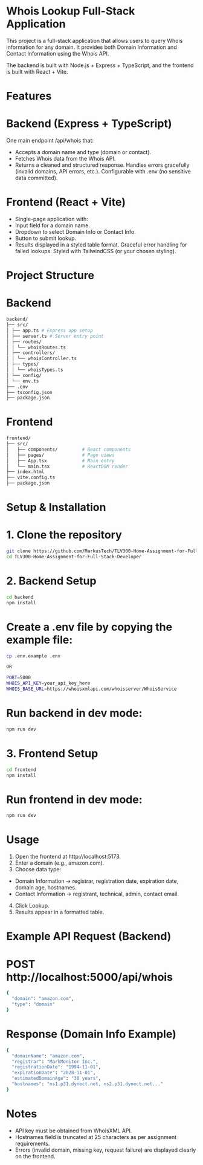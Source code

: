 # Whois Lookup Full-Stack Application

This project is a full-stack application that allows users to query Whois information for any domain.
It provides both Domain Information and Contact Information using the Whois API.

The backend is built with Node.js + Express + TypeScript, and the frontend is built with React + Vite.

# Features

# Backend (Express + TypeScript)

One main endpoint /api/whois that:

- Accepts a domain name and type (domain or contact).
- Fetches Whois data from the Whois API.
- Returns a cleaned and structured response.
  Handles errors gracefully (invalid domains, API errors, etc.).
  Configurable with .env (no sensitive data committed).

# Frontend (React + Vite)

- Single-page application with:
- Input field for a domain name.
- Dropdown to select Domain Info or Contact Info.
- Button to submit lookup.
- Results displayed in a styled table format.
  Graceful error handling for failed lookups.
  Styled with TailwindCSS (or your chosen styling).

# Project Structure

# Backend

```bash
backend/
├── src/
│ ├── app.ts # Express app setup
│ ├── server.ts # Server entry point
│ ├── routes/
│ │ └── whoisRoutes.ts
│ ├── controllers/
│ │ └── whoisController.ts
│ ├── types/
│ │ └── whoisTypes.ts
│ └── config/
│ └── env.ts
├── .env
├── tsconfig.json
├── package.json

```

# Frontend

```bash
frontend/
├── src/
│   ├── components/         # React components
│   ├── pages/              # Page views
│   ├── App.tsx             # Main entry
│   └── main.tsx            # ReactDOM render
├── index.html
├── vite.config.ts
├── package.json

```

# Setup & Installation

# 1. Clone the repository

```bash
git clone https://github.com/MarkusTech/TLV300-Home-Assignment-for-Full-Stack-Developer.git
cd TLV300-Home-Assignment-for-Full-Stack-Developer
```

# 2. Backend Setup

```bash
cd backend
npm install
```

# Create a .env file by copying the example file:

```bash
cp .env.example .env

OR

PORT=5000
WHOIS_API_KEY=your_api_key_here
WHOIS_BASE_URL=https://whoisxmlapi.com/whoisserver/WhoisService

```

# Run backend in dev mode:

```bash
npm run dev
```

# 3. Frontend Setup

```bash
cd frontend
npm install
```

# Run frontend in dev mode:

```bash
npm run dev
```

# Usage

1. Open the frontend at http://localhost:5173.
2. Enter a domain (e.g., amazon.com).
3. Choose data type:

- Domain Information → registrar, registration date, expiration date, domain age, hostnames.
- Contact Information → registrant, technical, admin, contact email.

4. Click Lookup.
5. Results appear in a formatted table.

# Example API Request (Backend)

# POST http://localhost:5000/api/whois

```bash
{
  "domain": "amazon.com",
  "type": "domain"
}
```

# Response (Domain Info Example)

```bash
{
  "domainName": "amazon.com",
  "registrar": "MarkMonitor Inc.",
  "registrationDate": "1994-11-01",
  "expirationDate": "2028-11-01",
  "estimatedDomainAge": "30 years",
  "hostnames": "ns1.p31.dynect.net, ns2.p31.dynect.net..."
}
```

# Notes

- API key must be obtained from WhoisXML API.
- Hostnames field is truncated at 25 characters as per assignment requirements.
- Errors (invalid domain, missing key, request failure) are displayed clearly on the frontend.
